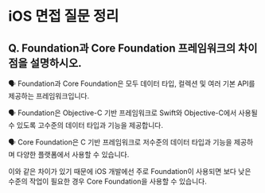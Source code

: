 # iOS 면접 질문 정리

## Q. Foundation과 Core Foundation 프레임워크의 차이점을 설명하시오.

🗣️ Foundation과 Core Foundation은 모두 데이터 타입, 컬렉션 및 여러 기본 API를 제공하는 프레임워크입니다.

🗣️ Foundation은 Objective-C 기반 프레임워크로 Swift와 Objective-C에서 사용될 수 있도록 고수준의 데이터 타입과 기능을 제공합니다.

🗣️ Core Foundation은 C 기반 프레임워크로 저수준의 데이터 타입과 기능을 제공하며 다양한 플랫폼에서 사용할 수 있습니다.

이와 같은 차이가 있기 때문에 iOS 개발에선 주로 Foundation이 사용되면 보다 낮은 수준의 작업이 필요한 경우 Core Foundation을 사용할 수 있습니다.
